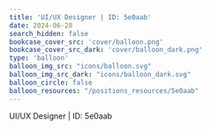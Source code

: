 ```yaml
---
title: 'UI/UX Designer | ID: 5e0aab'
date: 2024-06-28
search_hidden: false
bookcase_cover_src: 'cover/balloon.png'
bookcase_cover_src_dark: 'cover/balloon_dark.png'
type: 'balloon'
balloon_img_src: "icons/balloon.svg"
balloon_img_src_dark: "icons/balloon_dark.svg"
balloon_circle: false
balloon_resources: "/positions_resources/5e0aab"
---
```


UI/UX Designer | ID: 5e0aab

